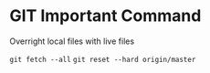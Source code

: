 # GIT Important Command

Overright local files with live files

``
git fetch --all
``
``
git reset --hard origin/master
``
